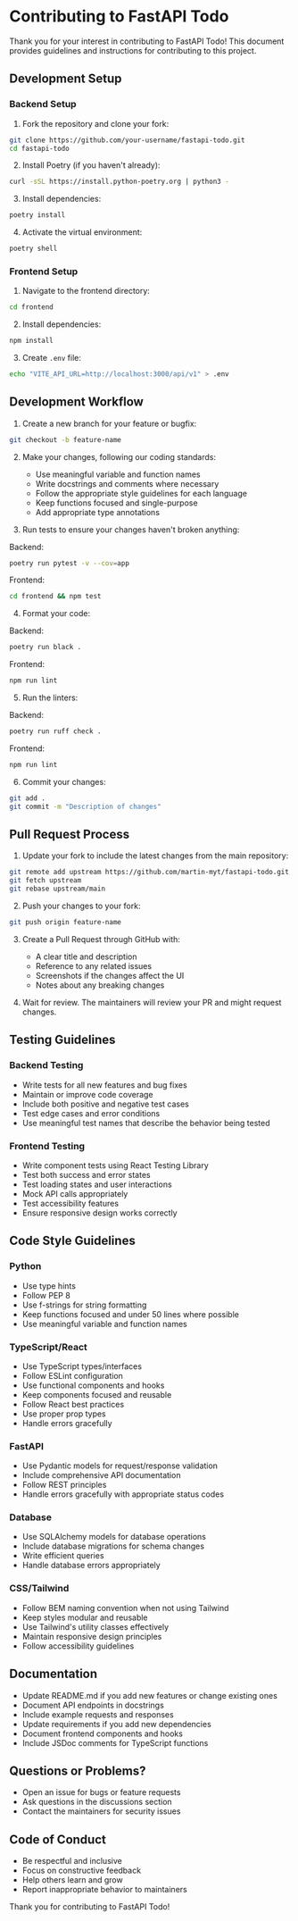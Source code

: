 # Contributing to FastAPI Todo

Thank you for your interest in contributing to FastAPI Todo! This document provides guidelines and instructions for contributing to this project.

## Development Setup

### Backend Setup

1. Fork the repository and clone your fork:
```bash
git clone https://github.com/your-username/fastapi-todo.git
cd fastapi-todo
```

2. Install Poetry (if you haven't already):
```bash
curl -sSL https://install.python-poetry.org | python3 -
```

3. Install dependencies:
```bash
poetry install
```

4. Activate the virtual environment:
```bash
poetry shell
```

### Frontend Setup

1. Navigate to the frontend directory:
```bash
cd frontend
```

2. Install dependencies:
```bash
npm install
```

3. Create `.env` file:
```bash
echo "VITE_API_URL=http://localhost:3000/api/v1" > .env
```

## Development Workflow

1. Create a new branch for your feature or bugfix:
```bash
git checkout -b feature-name
```

2. Make your changes, following our coding standards:
   - Use meaningful variable and function names
   - Write docstrings and comments where necessary
   - Follow the appropriate style guidelines for each language
   - Keep functions focused and single-purpose
   - Add appropriate type annotations

3. Run tests to ensure your changes haven't broken anything:

Backend:
```bash
poetry run pytest -v --cov=app
```

Frontend:
```bash
cd frontend && npm test
```

4. Format your code:

Backend:
```bash
poetry run black .
```

Frontend:
```bash
npm run lint
```

5. Run the linters:

Backend:
```bash
poetry run ruff check .
```

Frontend:
```bash
npm run lint
```

6. Commit your changes:
```bash
git add .
git commit -m "Description of changes"
```

## Pull Request Process

1. Update your fork to include the latest changes from the main repository:
```bash
git remote add upstream https://github.com/martin-myt/fastapi-todo.git
git fetch upstream
git rebase upstream/main
```

2. Push your changes to your fork:
```bash
git push origin feature-name
```

3. Create a Pull Request through GitHub with:
   - A clear title and description
   - Reference to any related issues
   - Screenshots if the changes affect the UI
   - Notes about any breaking changes

4. Wait for review. The maintainers will review your PR and might request changes.

## Testing Guidelines

### Backend Testing
- Write tests for all new features and bug fixes
- Maintain or improve code coverage
- Include both positive and negative test cases
- Test edge cases and error conditions
- Use meaningful test names that describe the behavior being tested

### Frontend Testing
- Write component tests using React Testing Library
- Test both success and error states
- Test loading states and user interactions
- Mock API calls appropriately
- Test accessibility features
- Ensure responsive design works correctly

## Code Style Guidelines

### Python
- Use type hints
- Follow PEP 8
- Use f-strings for string formatting
- Keep functions focused and under 50 lines where possible
- Use meaningful variable and function names

### TypeScript/React
- Use TypeScript types/interfaces
- Follow ESLint configuration
- Use functional components and hooks
- Keep components focused and reusable
- Follow React best practices
- Use proper prop types
- Handle errors gracefully

### FastAPI
- Use Pydantic models for request/response validation
- Include comprehensive API documentation
- Follow REST principles
- Handle errors gracefully with appropriate status codes

### Database
- Use SQLAlchemy models for database operations
- Include database migrations for schema changes
- Write efficient queries
- Handle database errors appropriately

### CSS/Tailwind
- Follow BEM naming convention when not using Tailwind
- Keep styles modular and reusable
- Use Tailwind's utility classes effectively
- Maintain responsive design principles
- Follow accessibility guidelines

## Documentation

- Update README.md if you add new features or change existing ones
- Document API endpoints in docstrings
- Include example requests and responses
- Update requirements if you add new dependencies
- Document frontend components and hooks
- Include JSDoc comments for TypeScript functions

## Questions or Problems?

- Open an issue for bugs or feature requests
- Ask questions in the discussions section
- Contact the maintainers for security issues

## Code of Conduct

- Be respectful and inclusive
- Focus on constructive feedback
- Help others learn and grow
- Report inappropriate behavior to maintainers

Thank you for contributing to FastAPI Todo!
